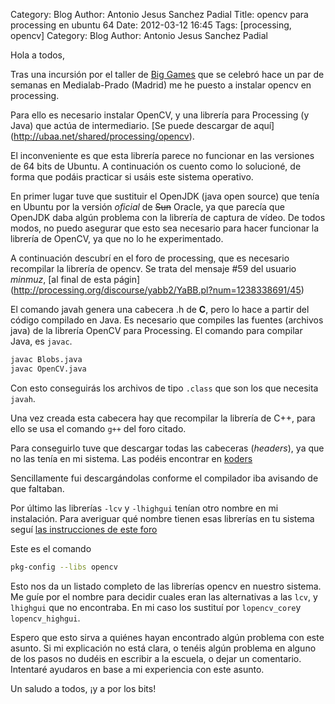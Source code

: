 Category: Blog
Author: Antonio Jesus Sanchez Padial
Title: opencv para processing en ubuntu 64
Date: 2012-03-12 16:45
Tags: [processing, opencv]
Category: Blog
Author: Antonio Jesus Sanchez Padial

Hola a todos,

Tras una incursión por el taller de [Big Games](http://uncoded.es/biggames) que se celebró hace un par de semanas en Medialab-Prado (Madrid) me he puesto a instalar opencv en processing.

Para ello es necesario instalar OpenCV, y una librería para Processing (y Java) que actúa de intermediario. [Se puede descargar de aquí] (http://ubaa.net/shared/processing/opencv).

El inconveniente es que esta librería parece no funcionar en las versiones de 64 bits de Ubuntu. A continuación os cuento como lo solucioné, de forma que podáis practicar si usáis este sistema operativo.

<!-- more -->

En primer lugar tuve que sustituir el OpenJDK (java open source) que tenía en Ubuntu por la versión *oficial* de <s>Sun</s> Oracle, ya que parecía que OpenJDK daba algún problema con la librería de captura de vídeo. De todos modos, no puedo asegurar que esto sea necesario para hacer funcionar la librería de OpenCV, ya que no lo he experimentado.

A continuación descubrí en el foro de processing, que es necesario recompilar la librería de opencv. Se trata del mensaje #59 del usuario *minmuz*, [al final de esta págin] (http://processing.org/discourse/yabb2/YaBB.pl?num=1238338691/45)

El comando javah genera una cabecera .h de **C**, pero lo hace a partir del código compilado en Java. Es necesario que compiles las fuentes (archivos java) de la librería OpenCV para Processing. El comando para compilar Java, es `javac`.

``` bash
javac Blobs.java
javac OpenCV.java
```

Con esto conseguirás los archivos de tipo `.class` que son los que necesita `javah`.

Una vez creada esta cabecera hay que recompilar la librería de C++, para ello se usa el comando `g++` del foro citado.

Para conseguirlo tuve que descargar todas las cabeceras (*headers*), ya que no las tenía en mi sistema. Las podéis encontrar en [koders](http://www.koders.com/c/fidEEBBA0C88A62051A9FFAD3F516721120F0C3E3AE.aspx)

Sencillamente fui descargándolas conforme el compilador iba avisando de que faltaban.

Por último las librerías `-lcv` y `-lhighgui` tenían otro nombre en mi instalación. Para averiguar qué nombre tienen esas librerías en tu sistema seguí [las instrucciones de este foro](http://ubuntuforums.org/howthread.php?t=683555)

Este es el comando
``` bash
pkg-config --libs opencv
```

Esto nos da un listado completo de las librerías opencv en nuestro sistema. Me guíe por el nombre para decidir cuales eran las alternativas a las `lcv`, y `lhighgui` que no encontraba. En mi caso los sustituí por `lopencv_core`y `lopencv_highgui`.

Espero que esto sirva a quiénes hayan encontrado algún problema con este asunto. Si mi explicación no está clara, o tenéis algún problema en alguno de los pasos no dudéis en escribir a la escuela, o dejar un comentario. Intentaré ayudaros en base a mi experiencia con este asunto.

Un saludo a todos, ¡y a por los bits!

